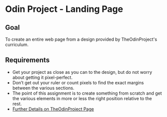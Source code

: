# Odin Project - Landing Page

## Goal

To create an entire web page from a design provided by TheOdinProject's curriculum.

## Requirements

- Get your project as close as you can to the design, but do not worry about getting it pixel-perfect.
- Don’t get out your ruler or count pixels to find the exact margins between the various sections.
- The point of this assignment is to create something from scratch and get the various elements in more or less the right position relative to the rest.
- [Further Details on TheOdinProject Page](https://www.theodinproject.com/lessons/foundations-landing-page)
